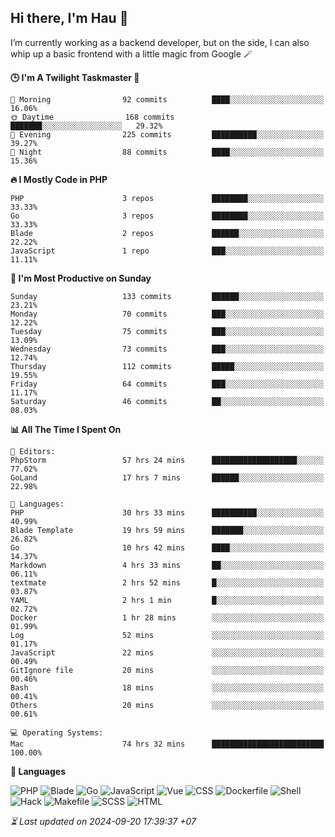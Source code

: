 ## Hi there, I'm Hau 👋
I’m currently working as a backend developer, but on the side, I can also whip up a basic frontend with a little magic from Google 🪄

<!--START_SECTION:readme-stats-->
**🕒 I'm A Twilight Taskmaster 🌆**

```text
🌅 Morning                92 commits          ████░░░░░░░░░░░░░░░░░░░░░   16.06%
🌞 Daytime                168 commits         ███████░░░░░░░░░░░░░░░░░░   29.32%
🌆 Evening                225 commits         ██████████░░░░░░░░░░░░░░░   39.27%
🌙 Night                  88 commits          ████░░░░░░░░░░░░░░░░░░░░░   15.36%
```

**🔥 I Mostly Code in PHP**

```text
PHP                      3 repos             ████████░░░░░░░░░░░░░░░░░   33.33%
Go                       3 repos             ████████░░░░░░░░░░░░░░░░░   33.33%
Blade                    2 repos             ██████░░░░░░░░░░░░░░░░░░░   22.22%
JavaScript               1 repo              ███░░░░░░░░░░░░░░░░░░░░░░   11.11%
```

**📅 I'm Most Productive on Sunday**

```text
Sunday                   133 commits         ██████░░░░░░░░░░░░░░░░░░░   23.21%
Monday                   70 commits          ███░░░░░░░░░░░░░░░░░░░░░░   12.22%
Tuesday                  75 commits          ███░░░░░░░░░░░░░░░░░░░░░░   13.09%
Wednesday                73 commits          ███░░░░░░░░░░░░░░░░░░░░░░   12.74%
Thursday                 112 commits         █████░░░░░░░░░░░░░░░░░░░░   19.55%
Friday                   64 commits          ███░░░░░░░░░░░░░░░░░░░░░░   11.17%
Saturday                 46 commits          ██░░░░░░░░░░░░░░░░░░░░░░░   08.03%
```

**📊 All The Time I Spent On**

```text
📝 Editors:
PhpStorm                 57 hrs 24 mins      ███████████████████░░░░░░   77.02%
GoLand                   17 hrs 7 mins       ██████░░░░░░░░░░░░░░░░░░░   22.98%

💬 Languages:
PHP                      30 hrs 33 mins      ██████████░░░░░░░░░░░░░░░   40.99%
Blade Template           19 hrs 59 mins      ███████░░░░░░░░░░░░░░░░░░   26.82%
Go                       10 hrs 42 mins      ████░░░░░░░░░░░░░░░░░░░░░   14.37%
Markdown                 4 hrs 33 mins       ██░░░░░░░░░░░░░░░░░░░░░░░   06.11%
textmate                 2 hrs 52 mins       █░░░░░░░░░░░░░░░░░░░░░░░░   03.87%
YAML                     2 hrs 1 min         █░░░░░░░░░░░░░░░░░░░░░░░░   02.72%
Docker                   1 hr 28 mins        ░░░░░░░░░░░░░░░░░░░░░░░░░   01.99%
Log                      52 mins             ░░░░░░░░░░░░░░░░░░░░░░░░░   01.17%
JavaScript               22 mins             ░░░░░░░░░░░░░░░░░░░░░░░░░   00.49%
GitIgnore file           20 mins             ░░░░░░░░░░░░░░░░░░░░░░░░░   00.46%
Bash                     18 mins             ░░░░░░░░░░░░░░░░░░░░░░░░░   00.41%
Others                   20 mins             ░░░░░░░░░░░░░░░░░░░░░░░░░   00.61%

💻 Operating Systems:
Mac                      74 hrs 32 mins      █████████████████████████   100.00%
```

**💬 Languages**

![PHP](https://img.shields.io/badge/PHP-66.11%25-4F5D95?&logo=PHP&labelColor=151b23)
![Blade](https://img.shields.io/badge/Blade-26.69%25-f7523f?&logo=Blade&labelColor=151b23)
![Go](https://img.shields.io/badge/Go-03.12%25-00ADD8?&logo=Go&labelColor=151b23)
![JavaScript](https://img.shields.io/badge/JavaScript-02.28%25-f1e05a?&logo=JavaScript&labelColor=151b23)
![Vue](https://img.shields.io/badge/Vue-01.23%25-41b883?&logo=Vue&labelColor=151b23)
![CSS](https://img.shields.io/badge/CSS-00.21%25-563d7c?&logo=CSS&labelColor=151b23)
![Dockerfile](https://img.shields.io/badge/Dockerfile-00.12%25-384d54?&logo=Dockerfile&labelColor=151b23)
![Shell](https://img.shields.io/badge/Shell-00.09%25-89e051?&logo=Shell&labelColor=151b23)
![Hack](https://img.shields.io/badge/Hack-00.07%25-878787?&logo=Hack&labelColor=151b23)
![Makefile](https://img.shields.io/badge/Makefile-00.04%25-427819?&logo=Makefile&labelColor=151b23)
![SCSS](https://img.shields.io/badge/SCSS-00.02%25-c6538c?&logo=SCSS&labelColor=151b23)
![HTML](https://img.shields.io/badge/HTML-00.02%25-e34c26?&logo=HTML&labelColor=151b23)




*⏳ Last updated on 2024-09-20 17:39:37 +07*
<!--END_SECTION:readme-stats-->
